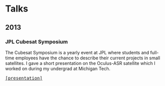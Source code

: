 Talks
=====

2013
----
### JPL Cubesat Symposium
The Cubesat Symposium is a yearly event at JPL where students and full-time
employees have the chance to describe their current projects in small
satellites. I gave a short presentation on the Oculus-ASR satellite which I
worked on during my undergrad at Michigan Tech.

<p>
<tt>
<a href="research/Oculus_ASR_Nanosatellite_JPL.pptx">[presentation]</a>
</tt>
</p>

